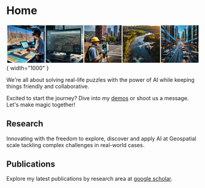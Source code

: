 # Home

![setup-export](./Demos/meta/images/collage-home.png){ width="1000" }


We're all about solving real-life puzzles with the power of AI while keeping things friendly and collaborative. 

Excited to start the journey? Dive into my [demos](./Demos/drone.md) or shoot us a message. Let's make magic together!
<!-- For full documentation visit [mkdocs.org](https://www.mkdocs.org). -->


## Research
Innovating with the freedom to explore, discover and apply AI at Geospatial scale tackling complex challenges in real-world cases.


## Publications

Explore my latest publications by research area at [google scholar](https://scholar.google.ca/citations?user=H4Zbh3cAAAAJ&hl=en).


